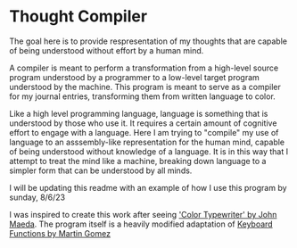 # Thought Compiler

The goal here is to provide respresentation of my thoughts that are capable of being understood without effort by a human mind. 

A compiler is meant to perform a transformation from a high-level source program understood by a programmer to a low-level target program understood by the machine. This program is meant to serve as a compiler for my journal entries, transforming them from written language to color.

Like a high level programming language, language is something that is understood by those who use it. It requires a certain amount of cognitive effort to engage with a language. Here I am trying to "compile" my use of language to an asssembly-like representation for the human mind, capable of being understood without knowledge of a language. It is in this way that I attempt to treat the mind like a machine, breaking down language to a simpler form that can be understood by all minds.

I will be updating this readme with an example of how I use this program by sunday, 8/6/23

I was inspired to create this work after seeing ['Color Typewriter' by John Maeda](https://www.ntticc.or.jp/en/archive/works/color-typewriter/). The program itself is a heavily modified adaptation of [Keyboard Functions by Martin Gomez](https://processing.org/examples/keyboardfunctions.html)

